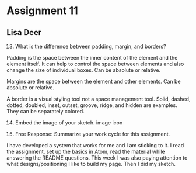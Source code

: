 # Assignment 11
## Lisa Deer

13. What is the difference between padding, margin, and borders?


Padding is the space between the inner content of the element and the element itself. It can help to control the space between elements and also change the size of individual boxes. Can be absolute or relative.


Margins are the space between the element and other elements. Can be absolute or relative.


A border is a visual styling tool not a space management tool. Solid, dashed, dotted, doubled, inset, outset, groove, ridge, and hidden are examples. They can be separately colored.


14. Embed the image of your sketch. image icon


15. Free Response: Summarize your work cycle for this assignment.

I have developed a system that works for me and I am sticking to it. I read the assignment, set up the basics in Atom, read the material while answering the README questions. This week I was also paying attention to what designs/positioning I like to build my page. Then I did my sketch.
